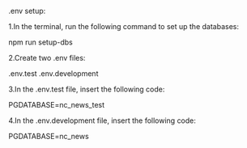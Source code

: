 .env setup:

1.In the terminal, run the following command to set up the databases:

npm run setup-dbs

2.Create two .env files:

.env.test .env.development

3.In the .env.test file, insert the following code:

PGDATABASE=nc_news_test

4.In the .env.development file, insert the following code:

PGDATABASE=nc_news